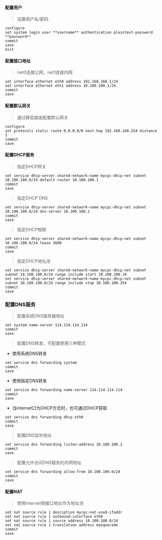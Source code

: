 #### 配置用户
> 设置用户名/密码
```
configure
set system login user **username** authentication plaintext-password **password**
commit
save
exit
```
#### 配置接口地址
> net0连接公网，net1连接内网
```
set interface ethernet eth0 address 192.168.168.1/24
set interface ethernet eth1 address 10.100.100.1/24
commit
save
```
#### 配置默认网关
> 通过静态路由配置默认网关
```
configure
set protocols static route 0.0.0.0/0 next-hop 192.168.168.254 distance 1
commit
save
```
#### 配置DHCP服务
> 指定DHCP网关
```
set service dhcp-server shared-network-name mycpc-dhcp-net subnet 10.100.100.0/24 default-router 10.100.100.1
commit
save
```
> 指定DHCP DNS
```
set service dhcp-server shared-network-name mycpc-dhcp-net subnet 10.100.100.0/24 dns-server 10.100.100.1
commit
save
```
> 指定DHCP租期
```
set service dhcp-server shared-network-name mycpc-dhcp-net subnet 10.100.100.0/24 lease 3600
commit
save
```
> 指定DHCP地址池
```
set service dhcp-server shared-network-name mycpc-dhcp-net subnet subnet 10.100.100.0/24 range include start 10.100.100.10
set service dhcp-server shared-network-name mycpc-dhcp-net subnet subnet 10.100.100.0/24 range include stop 10.100.100.254
commit
save
```
### 配置DNS服务
> 配置系统DNS服务器地址
```
set system name-server 114.114.114.114
commit
save
```
> 配置DNS转发，可配置使用三种模式
* 使用系统DNS转发
```
set service dns forwarding system
commit
save
```
* 使用指定DNS转发
```
set service dns forwarding name-server 114.114.114.114
commit
save
```
* 当internet口为DHCP方式时，也可通过DHCP获取
```
set service dns forwarding dhcp eth0
commit
save
```
>配置DNS监听地址
```
set service dns forwarding listen-address 10.100.100.1
commit
save
```
>配置允许访问DNS服务的内网地址
```
set service dns forwarding allow-from 10.100.100.0/24
commit
save
```
#### 配置NAT
> 使用internet侧接口地址作为地址池
```
set nat source rule 1 desciption mycpc-nat-used-ifaddr
set nat source rule 1 outbound-interface eth0
set nat source rule 1 source address 10.100.100.0/24
set nat source rule 1 translation address masquerade
commit
save
```
